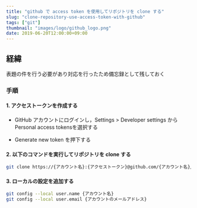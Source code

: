 ```yaml
---
title: "github で access token を使用してリポジトリを clone する"
slug: "clone-repository-use-access-token-with-github"
tags: ["git"]
thumbnail: "images/logo/github_logo.png"
date: 2019-06-20T12:00:00+09:00
---
```


## 経緯

表題の件を行う必要があり対応を行ったため備忘録として残しておく

### 手順

#### 1. アクセストークンを作成する

- GitHub アカウントにログインし，Settings > Developer settings から Personal access tokensを選択する

- Generate new token を押下する

#### 2. 以下のコマンドを実行してリポジトリを clone する

```bash
git clone https://{アカウント名}:{アクセストークン}@github.com/{アカウント名}/{リポジトリ名}
```

#### 3. ローカルの設定を追加する

```bash
git config --local user.name {アカウント名}
git config --local user.email {アカウントのメールアドレス}
```
